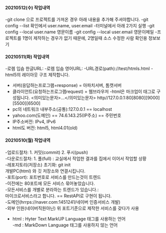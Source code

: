 #### 20210512(수) 작업내역
-git clone 으로 프로젝트를 가져온 경우 아래 내용을 추가해 주셔야합니다.
-git config --list 확인에서 user.name, user.email 
-터미널에서 아래 2가지 실행
-git config --local user.name 영문이름
-git config --local user.email 영문이메일
-프로젝트를 1명이 제작하는 경우가 없기 때문에, 2명일때 소스 수정한 사람 확인용 정보보기

#### 20210511(화) 작업내역
 -로렘 입숨 한글URL:
 -로렘 입숨 영어URL:
 -URL경로(path)://test/htmls.html
 -html5의 레이아웃 구조 제작합니다.
 - 서버(응답하는프로그램=response) = 아파치서버, 톰캣서버
 - 클라이언트(요청하는프로그램request) = 웹브라우저
 -html은 마크업이 태그로 구성됩니다. <의미있는문자>...</의미있는문자>
 http//127.0.0.1:80[8080][9000][5500][6500]
 - pc의 네트워크 내부주소(공통):127.0.0.1 == localhost
 - yahoo.com(도메인) == 74.6.143.25(IP주소) == 주민번호
 - IP주소버전: IPv4, IPv6
 - html도 버전: html5, html4.01(old)


#### 20210510(월) 작업내역
-업로드절차: 1. 커밋(commit) 2. 푸시(push)<br>
-다운로드절차: 1. 풀(full) : 교실에서 작업한 결과를 집에서 이어서
작업할 상황<br>
-레포지토리(저장소) 초기화: git init<br>
개발PC(html) 와 깃 저장소와 연결시킵니다.<br>
-포트(port): 포트번호로 서비스를 만드는것이 트렌드<br>
-이전에는 80포트에 모든 서비스 묶어놓았습니다.<br>
-모든서비스를 개별로 분라하는 트렌드가 있습니다.:<br>
마이크로서비스라고 합니다. == RestAPI로 구현이 됩니다.<br>
-도메인(hrrps://naver.com:1451241/네이버 인증서비스 개발)<br>
-외부 인원(네이버직원아닌) 위 포트기준으로 제작한 서비스를 갖다가 사용<br>
- html : Hyter Text MarkUP Language 태그를 사용하는 언어<br>
-md : MarkDown Language 태그를 사용하지 않는 언어<br>